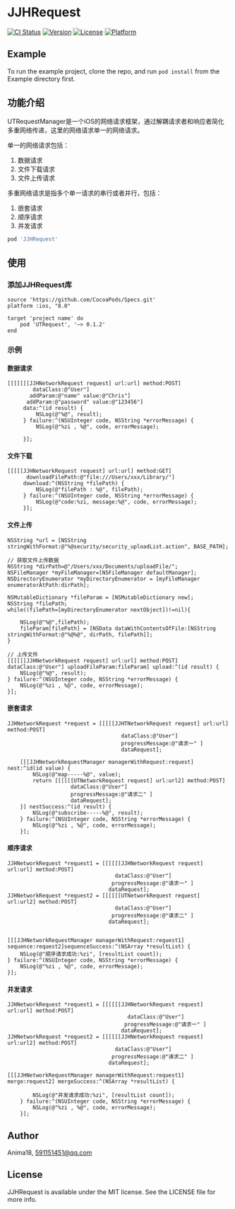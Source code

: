 # JJHRequest

[![CI Status](http://img.shields.io/travis/Anima18/JJHRequest.svg?style=flat)](https://travis-ci.org/Anima18/JJHRequest)
[![Version](https://img.shields.io/cocoapods/v/JJHRequest.svg?style=flat)](http://cocoapods.org/pods/JJHRequest)
[![License](https://img.shields.io/cocoapods/l/JJHRequest.svg?style=flat)](http://cocoapods.org/pods/JJHRequest)
[![Platform](https://img.shields.io/cocoapods/p/JJHRequest.svg?style=flat)](http://cocoapods.org/pods/JJHRequest)

## Example

To run the example project, clone the repo, and run `pod install` from the Example directory first.

## 功能介绍

UTRequestManager是一个iOS的网络请求框架，通过解耦请求者和响应者简化多重网络传递，这里的网络请求单一的网络请求。  

单一的网络请求包括：
1. 数据请求
2. 文件下载请求
3. 文件上传请求

多重网络请求是指多个单一请求的串行或者并行，包括：
1. 嵌套请求
2. 顺序请求
3. 并发请求

```ruby
pod 'JJHRequest'
```

## 使用
### 添加JJHRequest库
```
source 'https://github.com/CocoaPods/Specs.git'
platform :ios, "8.0"

target 'project name' do
    pod 'UTRequest', '~> 0.1.2'
end
```

### 示例
#### 数据请求

```
[[[[[[[JJHNetworkRequest request] url:url] method:POST] 
        dataClass:@"User"]
       addParam:@"name" value:@"Chris"]
      addParam:@"password" value:@"123456"]
     data:^(id result) {                                    
         NSLog(@"%@", result);
     } failure:^(NSUInteger code, NSString *errorMessage) { 
         NSLog(@"%zi , %@", code, errorMessage);
         
     }];
```

#### 文件下载
```
[[[[[JJHNetworkRequest request] url:url] method:GET]
      downloadFilePath:@"file:///Users/xxx/Library/"]
     download:^(NSString *filePath) {
         NSLog(@"filePath : %@", filePath);
     } failure:^(NSUInteger code, NSString *errorMessage) {
         NSLog(@"code:%zi, message:%@", code, errorMessage);
     }];
```

#### 文件上传

```
NSString *url = [NSString stringWithFormat:@"%@security/security_uploadList.action", BASE_PATH];

// 获取文件上传数据
NSString *dirPath=@"/Users/xxx/Documents/uploadFile/";
NSFileManager *myFileManager=[NSFileManager defaultManager];
NSDirectoryEnumerator *myDirectoryEnumerator = [myFileManager enumeratorAtPath:dirPath];

NSMutableDictionary *fileParam = [NSMutableDictionary new];
NSString *filePath;
while((filePath=[myDirectoryEnumerator nextObject])!=nil){
    
    NSLog(@"%@",filePath);
    fileParam[filePath] = [NSData dataWithContentsOfFile:[NSString stringWithFormat:@"%@%@", dirPath, filePath]];
}

// 上传文件
[[[[[[JJHNetworkRequest request] url:url] method:POST] dataClass:@"User"] uploadFileParam:fileParam] upload:^(id result) {
    NSLog(@"%@", result);
} failure:^(NSUInteger code, NSString *errorMessage) {
    NSLog(@"%zi , %@", code, errorMessage);
}];
```

#### 嵌套请求

```
JJHNetworkRequest *request = [[[[[JJHTNetworkRequest request] url:url] method:POST]
                                    dataClass:@"User"]
                                    progressMessage:@"请求一" ]
                                    dataRequest];  
    
    [[[JJHNetworkRequestManager managerWithRequest:request] nest:^id(id value) {
        NSLog(@"map-----%@", value);
        return [[[[[[UTNetworkRequest request] url:url2] method:POST]
                    dataClass:@"User"]
                    progressMessage:@"请求二" ]
                    dataRequest];
    }] nestSuccess:^(id result) {
        NSLog(@"subscribe-----%@", result);
    } failure:^(NSUInteger code, NSString *errorMessage) {
        NSLog(@"%zi , %@", code, errorMessage);
    }];
```

#### 顺序请求

```
JJHNetworkRequest *request1 = [[[[[[JJHNetworkRequest request] url:url] method:POST]
                                  dataClass:@"User"]
                                 progressMessage:@"请求一" ]
                                dataRequest];
JJHNetworkRequest *request2 = [[[[[[UTNetworkRequest request] url:url2] method:POST]
                                  dataClass:@"User"]
                                 progressMessage:@"请求二" ]
                                dataRequest];


[[[JJHNetworkRequestManager managerWithRequest:request1] sequence:request2]sequenceSuccess:^(NSArray *resultList) {
    NSLog(@"顺序请求成功:%zi", [resultList count]);
} failure:^(NSUInteger code, NSString *errorMessage) {
    NSLog(@"%zi , %@", code, errorMessage);
}];
```

#### 并发请求

```
JJHNetworkRequest *request1 = [[[[[[JJHNetworkRequest request] url:url] method:POST]
                                      dataClass:@"User"]
                                     progressMessage:@"请求一" ]
                                    dataRequest];
JJHNetworkRequest *request2 = [[[[[[JJHNetworkRequest request] url:url2] method:POST]
                                  dataClass:@"User"]
                                 progressMessage:@"请求二" ]
                                dataRequest];
                                    
[[[JJHNetworkRequestManager managerWithRequest:request1] merge:request2] mergeSuccess:^(NSArray *resultList) {
        
        NSLog(@"并发请求成功:%zi", [resultList count]);
    } failure:^(NSUInteger code, NSString *errorMessage) {
        NSLog(@"%zi , %@", code, errorMessage);
    }];
```

## Author

Anima18, 591151451@qq.com

## License

JJHRequest is available under the MIT license. See the LICENSE file for more info.
